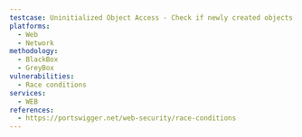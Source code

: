 ```yaml
---
testcase: Uninitialized Object Access - Check if newly created objects like users, API tokens, or resources in the Web (HTTP/HTTPS) service can be accessed or manipulated prematurely through concurrent creation and access requests
platforms: 
  - Web
  - Network
methodology: 
  - BlackBox
  - GreyBox
vulnerabilities:
  - Race conditions
services:
  - WEB
references:
  - https://portswigger.net/web-security/race-conditions
---
```

